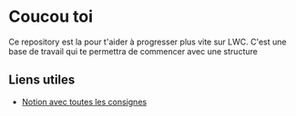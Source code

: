 # Coucou toi
Ce repository est la pour t'aider à progresser plus vite sur LWC. 
C'est une base de travail qui te permettra de commencer avec une structure 
## Liens utiles 
- [Notion avec toutes les consignes](https://www.notion.so/twlw/3e1c3915bc404af5bf2987458d561e03?v=54618ca4f86c415b83e731399e551eab)